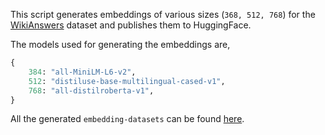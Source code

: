 This script generates embeddings of various sizes (`368, 512, 768`) for the [WikiAnswers](https://huggingface.co/datasets/embedding-data/WikiAnswers) dataset and publishes them to HuggingFace.

The models used for generating the embeddings are,
```python
{
    384: "all-MiniLM-L6-v2",
    512: "distiluse-base-multilingual-cased-v1",
    768: "all-distilroberta-v1",
}
```

All the generated `embedding-datasets` can be found [here](https://huggingface.co/nikhilchigali).

